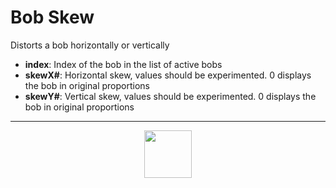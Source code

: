 # Bob Skew
Distorts a bob horizontally or vertically
- **index**: Index of the bob in the list of active bobs
- **skewX#**: Horizontal skew, values should be experimented. 0 displays the bob in original proportions
- **skewY#**: Vertical skew, values should be experimented. 0 displays the bob in original proportions
---
<p align="center"><img valign="middle" width="76px" src="https://drive.google.com/uc?export=view&id=1c2KO0LJpvMS9X9CAGV6dOfciR7OWhdKA" /></p>